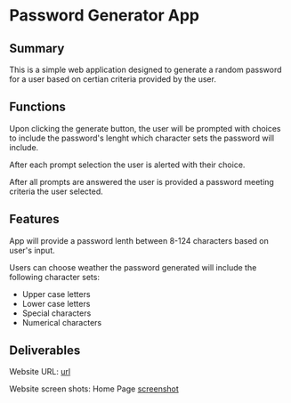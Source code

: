 # Password Generator App

## Summary

This is a simple web application designed to generate a random password for a user based on certian criteria provided by the user. 

## Functions

Upon clicking the generate button, the user will be prompted with choices to include the password's lenght which character sets the password will include. 

After each prompt selection the user is alerted with their choice.

After all prompts are answered the user is provided a password meeting criteria the user selected.

## Features

App will provide a password lenth between 8-124 characters based on user's input.

Users can choose weather the password generated will include the following character sets:

- Upper case letters
- Lower case letters
- Special characters
- Numerical characters 

## Deliverables

 Website URL: [url](https://adamhayward.github.io/Password_Generator_App/)

 Website screen shots:
 Home Page [screenshot](./assets/images/home-page.png)

 


